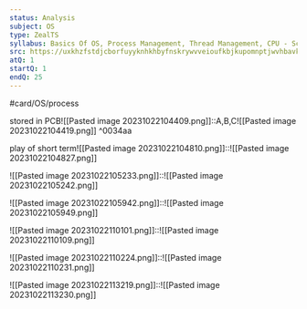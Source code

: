 ```yaml
---
status: Analysis
subject: OS
type: ZealTS
syllabus: Basics Of OS, Process Management, Thread Management, CPU - Scheduling
src: https://uxkhzfstdjcborfuyyknhkhbyfnskrywvveioufkbjkupomnptjwvhbavkysuhi.vercel.app/solution.html?testId=6285ec386a69976a898c3c9a&test_id=26
atQ: 1
startQ: 1
endQ: 25
---
```

#card/OS/process 

stored in PCB![[Pasted image 20231022104409.png]]::A,B,C![[Pasted image 20231022104419.png]] ^0034aa

play of short term![[Pasted image 20231022104810.png]]::![[Pasted image 20231022104827.png]]

![[Pasted image 20231022105233.png]]::![[Pasted image 20231022105242.png]]

![[Pasted image 20231022105942.png]]::![[Pasted image 20231022105949.png]]


![[Pasted image 20231022110101.png]]::![[Pasted image 20231022110109.png]]


![[Pasted image 20231022110224.png]]::![[Pasted image 20231022110231.png]]


![[Pasted image 20231022113219.png]]::![[Pasted image 20231022113230.png]]

